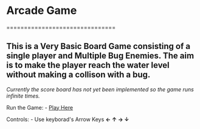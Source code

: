 # Arcade Game
===============================

## This is a Very Basic Board Game consisting of a single player and Multiple Bug Enemies. The aim is to make the player reach the water level without making a collison with a bug.
_Currently the score board has not yet been implemented so the game runs infinite times._

Run the Game:
    - [Play Here](http://snehal1791.github.io/arcade-game/)

Controls:
    - Use keyborad's Arrow Keys **&larr; &uarr; &rarr; &darr;**

